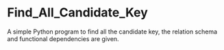 # Find_All_Candidate_Key
 A simple Python program to find all the candidate key, the relation schema and functional dependencies are given.
